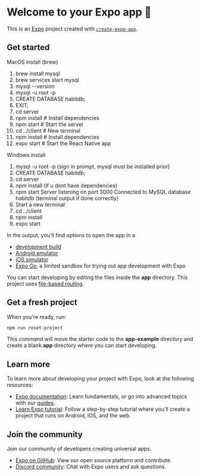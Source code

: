 # Welcome to your Expo app 👋

This is an [Expo](https://expo.dev) project created with [`create-expo-app`](https://www.npmjs.com/package/create-expo-app).

## Get started

MacOS install (brew)
1. brew install mysql
2. brew services start mysql
3. mysql --version
4. mysql -u root -p
5. CREATE DATABASE habitdb;
6. EXIT;
7. cd server
8. npm install  # Install dependencies
9. npm start    # Start the server
10. cd ../client # New terminal
11. npm install  # Install dependencies
12. expo start   # Start the React Native app


Windows install
1.   mysql -u root -p (sign in prompt, mysql must be installed prior) 
2.   CREATE DATABASE habitdb;
3.   cd server
4.   npm install (if u dont have dependencies)
5.   npm start
      Server listening on port 3000
      Connected to MySQL database habitdb (terminal output if done correctly)
6. Start a new terminal
7. cd ../client
8. npm install
9. expo start

In the output, you'll find options to open the app in a

- [development build](https://docs.expo.dev/develop/development-builds/introduction/)
- [Android emulator](https://docs.expo.dev/workflow/android-studio-emulator/)
- [iOS simulator](https://docs.expo.dev/workflow/ios-simulator/)
- [Expo Go](https://expo.dev/go), a limited sandbox for trying out app development with Expo

You can start developing by editing the files inside the **app** directory. This project uses [file-based routing](https://docs.expo.dev/router/introduction).

## Get a fresh project

When you're ready, run:

```bash
npm run reset-project
```

This command will move the starter code to the **app-example** directory and create a blank **app** directory where you can start developing.

## Learn more

To learn more about developing your project with Expo, look at the following resources:

- [Expo documentation](https://docs.expo.dev/): Learn fundamentals, or go into advanced topics with our [guides](https://docs.expo.dev/guides).
- [Learn Expo tutorial](https://docs.expo.dev/tutorial/introduction/): Follow a step-by-step tutorial where you'll create a project that runs on Android, iOS, and the web.

## Join the community

Join our community of developers creating universal apps.

- [Expo on GitHub](https://github.com/expo/expo): View our open source platform and contribute.
- [Discord community](https://chat.expo.dev): Chat with Expo users and ask questions.

